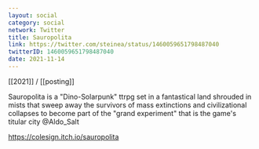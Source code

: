```yaml
---
layout: social
category: social
network: Twitter
title: Sauropolita
link: https://twitter.com/steinea/status/1460059651798487040
twitterID: 1460059651798487040
date: 2021-11-14
---
```


[[2021]] / [[posting]]

Sauropolita is a "Dino-Solarpunk" ttrpg set in a fantastical land shrouded in mists that sweep away the survivors of mass extinctions and civilizational collapses to become part of the "grand experiment" that is the game's titular city @Aldo_Salt

<https://colesign.itch.io/sauropolita>
